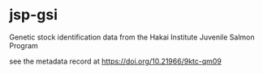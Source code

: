 # jsp-gsi
Genetic stock identification data from the Hakai Institute Juvenile Salmon Program

see the metadata record at https://doi.org/10.21966/9ktc-qm09
